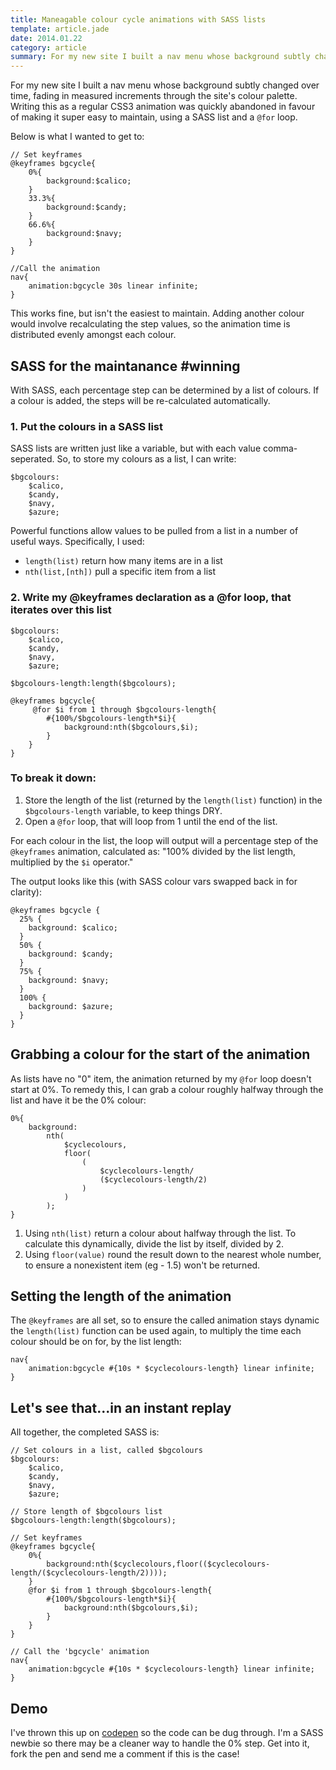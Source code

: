 ```yaml
---
title: Maneagable colour cycle animations with SASS lists
template: article.jade
date: 2014.01.22
category: article
summary: For my new site I built a nav menu whose background subtly changed over time, fading in measured increments through the site's colour palette.
---
```


For my new site I built a nav menu whose background subtly changed over time, fading in measured increments through the site's colour palette. Writing this as a regular CSS3 animation was quickly abandoned in favour of making it super easy to maintain, using a SASS list and a `@for` loop.

Below is what I wanted to get to:

    // Set keyframes
    @keyframes bgcycle{
        0%{
            background:$calico;
        }
        33.3%{
            background:$candy;
        }
        66.6%{
            background:$navy;
        }
    }

    //Call the animation
    nav{
        animation:bgcycle 30s linear infinite;
    }

This works fine, but isn't the easiest to maintain. Adding another colour would involve recalculating the step values, so the animation time is distributed evenly amongst each colour.

## SASS for the maintanance #winning

With SASS, each percentage step can be determined by a list of colours. If a colour is added, the steps will be re-calculated automatically.

### 1. Put the colours in a SASS list

SASS lists are written just like a variable, but with each value comma-seperated. So, to store my colours as a list, I can write:

    $bgcolours:
        $calico,
        $candy,
        $navy,
        $azure;

Powerful functions allow values to be pulled from a list in a number of useful ways. Specifically, I used:

- `length(list)` return how many items are in a list
- `nth(list,[nth])` pull a specific item from a list

### 2. Write my @keyframes declaration as a @for loop, that iterates over this list

    $bgcolours:
        $calico,
        $candy,
        $navy,
        $azure;

    $bgcolours-length:length($bgcolours);

    @keyframes bgcycle{
         @for $i from 1 through $bgcolours-length{
            #{100%/$bgcolours-length*$i}{
                background:nth($bgcolours,$i);
            }
        }
    }

### To break it down:

1. Store the length of the list (returned by the `length(list)` function) in the `$bgcolours-length` variable, to keep things DRY.
2. Open a `@for` loop, that will loop from 1 until the end of the list.

For each colour in the list, the loop will output will a percentage step of the `@keyframes` animation, calculated as: "100% divided by the list length, multiplied by the `$i` operator."

The output looks like this (with SASS colour vars swapped back in for clarity):

    @keyframes bgcycle {
      25% {
        background: $calico;
      }
      50% {
        background: $candy;
      }
      75% {
        background: $navy;
      }
      100% {
        background: $azure;
      }
    }

## Grabbing a colour for the start of the animation

As lists have no "0" item, the animation returned by my `@for` loop doesn't start at 0%. To remedy this, I can grab a colour roughly halfway through the list and have it be the 0% colour:

    0%{
        background:
            nth(
                $cyclecolours,
                floor(
                    (
                        $cyclecolours-length/
                        ($cyclecolours-length/2)
                    )
                )
            );
    }

1. Using `nth(list)` return a colour about halfway through the list. To calculate this dynamically, divide the list by itself, divided by 2.
2. Using `floor(value)` round the result down to the nearest whole number, to ensure a nonexistent item (eg - 1.5) won't be returned.

## Setting the length of the animation

The `@keyframes` are all set, so to ensure the called animation stays dynamic the `length(list)` function can be used again, to multiply the time each colour should be on for, by the list length:

    nav{
        animation:bgcycle #{10s * $cyclecolours-length} linear infinite;
    }

## Let's see that...in an instant replay

All together, the completed SASS is:

    // Set colours in a list, called $bgcolours
    $bgcolours:
        $calico,
        $candy,
        $navy,
        $azure;

    // Store length of $bgcolours list
    $bgcolours-length:length($bgcolours);

    // Set keyframes
    @keyframes bgcycle{
        0%{
            background:nth($cyclecolours,floor(($cyclecolours-length/($cyclecolours-length/2))));
        }
        @for $i from 1 through $bgcolours-length{
            #{100%/$bgcolours-length*$i}{
                background:nth($bgcolours,$i);
            }
        }
    }

    // Call the 'bgcycle' animation
    nav{
        animation:bgcycle #{10s * $cyclecolours-length} linear infinite;
    }



## Demo

I've thrown this up on [codepen](http://codepen.io/jackarmley/pen/gFxBf) so the code can be dug through. I'm a SASS newbie so there may be a cleaner way to handle the 0% step. Get into it, fork the pen and send me a comment if this is the case!



